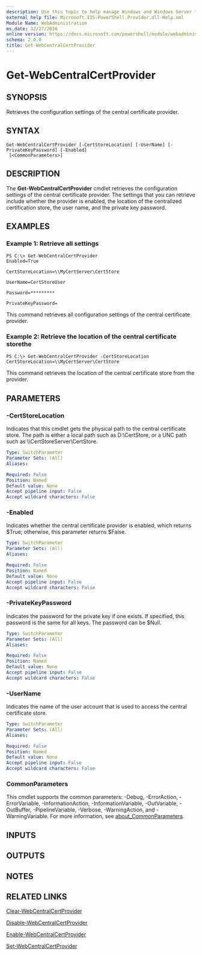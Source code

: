```yaml
---
description: Use this topic to help manage Windows and Windows Server technologies with Windows PowerShell.
external help file: Microsoft.IIS.PowerShell.Provider.dll-Help.xml
Module Name: WebAdministration
ms.date: 12/27/2016
online version: https://docs.microsoft.com/powershell/module/webadministration/get-webcentralcertprovider?view=windowsserver2022-ps&wt.mc_id=ps-gethelp
schema: 2.0.0
title: Get-WebCentralCertProvider
---
```


# Get-WebCentralCertProvider

## SYNOPSIS
Retrieves the configuration settings of the central certificate provider.

## SYNTAX

```
Get-WebCentralCertProvider [-CertStoreLocation] [-UserName] [-PrivateKeyPassword] [-Enabled]
 [<CommonParameters>]
```

## DESCRIPTION
The **Get-WebCentralCertProvider** cmdlet retrieves the configuration settings of the central certificate provider.
The settings that you can retrieve include whether the provider is enabled, the location of the centralized certification store, the user name, and the private key password.

## EXAMPLES

### Example 1: Retrieve all settings
```
PS C:\> Get-WebCentralCertProvider
Enabled=True

CertStoreLocation=\\MyCertServer\CertStore

UserName=CertStoreUser

Password=*********

PrivateKeyPassword=
```

This command retrieves all configuration settings of the central certificate provider.

### Example 2: Retrieve the location of the central certificate storethe
```
PS C:\> Get-WebCentralCertProvider -CertStoreLocation
CertStoreLocation=\\MyCertServer\CertStore
```

This command retrieves the location of the central certificate store from the provider.

## PARAMETERS

### -CertStoreLocation
Indicates that this cmdlet gets the physical path to the central certificate store.
The path is either a local path such as D:\CertStore, or a UNC path such as \\\\CertStoreServer\CertStore.

```yaml
Type: SwitchParameter
Parameter Sets: (All)
Aliases: 

Required: False
Position: Named
Default value: None
Accept pipeline input: False
Accept wildcard characters: False
```

### -Enabled
Indicates whether the central certificate provider is enabled, which returns $True; otherwise, this parameter returns $False.

```yaml
Type: SwitchParameter
Parameter Sets: (All)
Aliases: 

Required: False
Position: Named
Default value: None
Accept pipeline input: False
Accept wildcard characters: False
```

### -PrivateKeyPassword
Indicates the password for the private key if one exists.
If specified, this password is the same for all keys.
The password can be $Null.

```yaml
Type: SwitchParameter
Parameter Sets: (All)
Aliases: 

Required: False
Position: Named
Default value: None
Accept pipeline input: False
Accept wildcard characters: False
```

### -UserName
Indicates the name of the user account that is used to access the central certificate store.

```yaml
Type: SwitchParameter
Parameter Sets: (All)
Aliases: 

Required: False
Position: Named
Default value: None
Accept pipeline input: False
Accept wildcard characters: False
```

### CommonParameters
This cmdlet supports the common parameters: -Debug, -ErrorAction, -ErrorVariable, -InformationAction, -InformationVariable, -OutVariable, -OutBuffer, -PipelineVariable, -Verbose, -WarningAction, and -WarningVariable. For more information, see [about_CommonParameters](https://go.microsoft.com/fwlink/?LinkID=113216).

## INPUTS

## OUTPUTS

## NOTES

## RELATED LINKS

[Clear-WebCentralCertProvider](./Clear-WebCentralCertProvider.md)

[Disable-WebCentralCertProvider](./Disable-WebCentralCertProvider.md)

[Enable-WebCentralCertProvider](./Enable-WebCentralCertProvider.md)

[Set-WebCentralCertProvider](./Set-WebCentralCertProvider.md)

